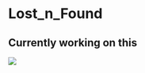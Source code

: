 # Lost_n_Found
## Currently working on this 
<img src ="https://github.com/vickyrules/userContents/blob/09a2e8e32c8ad3e27251bdd23307e1a94a88bc4c/61075-programming.gif"/>
